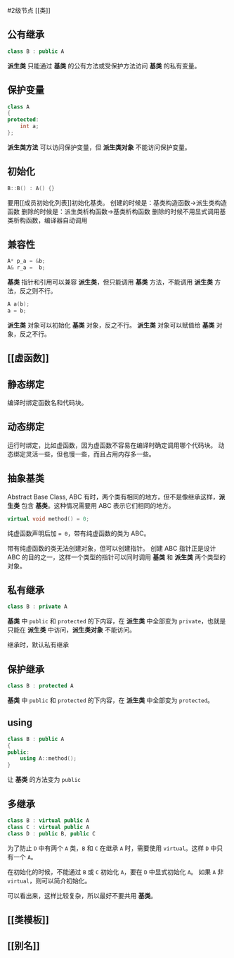 #2级节点 [[类]]

## 公有继承
```C++
class B : public A
```
**派生类** 只能通过 **基类** 的公有方法或受保护方法访问 **基类** 的私有变量。

## 保护变量
```C++
class A
{
protected:
	int a;
};
```
**派生类方法** 可以访问保护变量，但 **派生类对象** 不能访问保护变量。

## 初始化
```C++
B::B() : A() {}
```
要用[[成员初始化列表]]初始化基类。
创建的时候是：基类构造函数->派生类构造函数
删除的时候是：派生类析构函数->基类析构函数
删除的时候不用显式调用基类析构函数，编译器自动调用

## 兼容性
```C++
A* p_a = &b;
A& r_a =  b;
```
**基类** 指针和引用可以兼容 **派生类**，但只能调用 **基类** 方法，不能调用 **派生类** 方法，反之则不行。
```C++
A a(b);
a = b;
```
**派生类** 对象可以初始化 **基类** 对象，反之不行。
**派生类** 对象可以赋值给 **基类** 对象，反之不行。

## [[虚函数]]

## 静态绑定
编译时绑定函数名和代码块。

## 动态绑定
运行时绑定，比如虚函数，因为虚函数不容易在编译时确定调用哪个代码块。
动态绑定灵活一些，但也慢一些，而且占用内存多一些。

## 抽象基类
Abstract Base Class, ABC
有时，两个类有相同的地方，但不是像继承这样，**派生类** 包含 **基类**。这种情况需要用 ABC 表示它们相同的地方。
```C++
virtual void method() = 0;
```
纯虚函数声明后加 `= 0`，带有纯虚函数的类为 ABC。

带有纯虚函数的类无法创建对象，但可以创建指针。
创建 ABC 指针正是设计 ABC 的目的之一，这样一个类型的指针可以同时调用 **基类** 和 **派生类** 两个类型的对象。

## 私有继承
```C++
class B : private A
```
**基类** 中 `public` 和 `protected` 的下内容，在 **派生类** 中全部变为 `private`，也就是只能在 **派生类** 中访问，**派生类对象** 不能访问。

继承时，默认私有继承

## 保护继承
```C++
class B : protected A
```
**基类** 中 `public` 和 `protected` 的下内容，在 **派生类** 中全部变为 `protected`。

## using
```C++
class B : public A
{
public:
	using A::method();
}
```
让 **基类** 的方法变为 `public`

## 多继承
```C++
class B : virtual public A
class C : virtual public A
class D : public B, public C
```
为了防止 `D` 中有两个 `A` 类，`B` 和 `C` 在继承 `A` 时，需要使用 `virtual`。这样 `D` 中只有一个 `A`。

在初始化的时候，不能通过 `B` 或 `C` 初始化 `A`，要在 `D` 中显式初始化 `A`。
如果 `A` 非 `virtual`，则可以简介初始化。

可以看出来，这样比较复杂，所以最好不要共用 **基类**。

## [[类模板]]

## [[别名]]